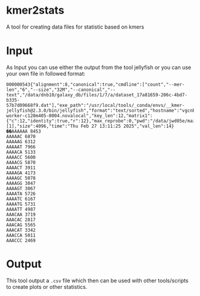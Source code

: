 # kmer2stats
A tool for creating data files for statistic based on kmers

# Input
As Input you can use either the output from the tool jellyfish or you can use your own file in followed format:

```
000000543{"alignment":8,"canonical":true,"cmdline":["count","--mer-len","6","--size","32M","--canonical","--text","/data/dnb10/galaxy_db/files/1/7/a/dataset_17a81659-206c-4bd7-b335-57b7d09668f9.dat"],"exe_path":"/usr/local/tools/_conda/envs/__kmer-jellyfish@2.3.0/bin/jellyfish","format":"text/sorted","hostname":"vgcnbwc-worker-c120m405-0004.novalocal","key_len":12,"matrix1":{"c":12,"identity":true,"r":12},"max_reprobe":0,"pwd":"/data/jwd05e/main/079/791/79791039/working","reprobes":[1],"size":4096,"time":"Thu Feb 27 13:11:25 2025","val_len":14}��AAAAAA 8453
AAAAAC 6870
AAAAAG 6312
AAAAAT 7966
AAAACA 5133
AAAACC 5600
AAAACG 5870
AAAACT 3911
AAAAGA 4173
AAAAGC 5078
AAAAGG 3047
AAAAGT 3067
AAAATA 5726
AAAATC 6167
AAAATG 5731
AAAATT 4987
AAACAA 3719
AAACAC 2817
AAACAG 5565
AAACAT 3342
AAACCA 5011
AAACCC 2469
```

# Output

This tool output a `.csv` file which then can be used with other tools/scripts to create plots or other statistics.

